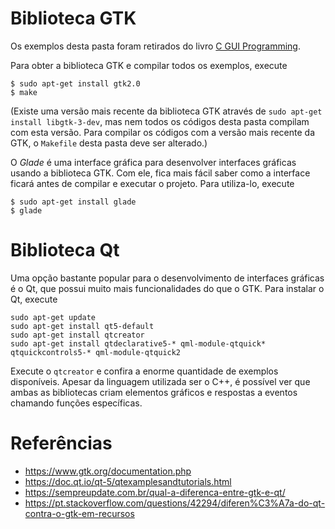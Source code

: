 # Biblioteca GTK

Os exemplos desta pasta foram retirados do livro [C GUI Programming](Refs/C_GUI_Programming.pdf).

Para obter a biblioteca GTK e compilar todos os exemplos, execute

```
$ sudo apt-get install gtk2.0
$ make
```

(Existe uma versão mais recente da biblioteca GTK através de ```sudo apt-get install libgtk-3-dev```, mas nem todos os códigos desta pasta compilam com esta versão. Para compilar os códigos com a versão mais recente da GTK, o ```Makefile``` desta pasta deve ser alterado.)

O _Glade_ é uma interface gráfica para desenvolver interfaces gráficas usando a biblioteca GTK. Com ele, fica mais fácil saber como a interface ficará antes de compilar e executar o projeto. Para utiliza-lo, execute

```
$ sudo apt-get install glade
$ glade
```

# Biblioteca Qt

Uma opção bastante popular para o desenvolvimento de interfaces gráficas é o Qt, que possui muito mais funcionalidades do que o GTK. Para instalar o Qt, execute

```
sudo apt-get update
sudo apt-get install qt5-default
sudo apt-get install qtcreator
sudo apt-get install qtdeclarative5-* qml-module-qtquick* qtquickcontrols5-* qml-module-qtquick2
```

Execute o ```qtcreator``` e confira a enorme quantidade de exemplos disponíveis. Apesar da linguagem utilizada ser o C++, é possível ver que ambas as bibliotecas criam elementos gráficos e respostas a eventos chamando funções específicas.

# Referências

* https://www.gtk.org/documentation.php
* https://doc.qt.io/qt-5/qtexamplesandtutorials.html
* https://sempreupdate.com.br/qual-a-diferenca-entre-gtk-e-qt/
* https://pt.stackoverflow.com/questions/42294/diferen%C3%A7a-do-qt-contra-o-gtk-em-recursos
